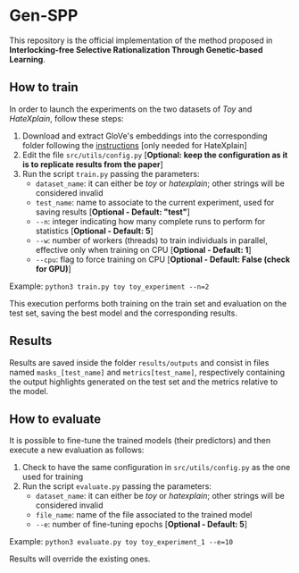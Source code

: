# Gen-SPP

This repository is the official implementation of the method proposed in **Interlocking-free Selective Rationalization Through Genetic-based Learning**.

## How to train

In order to launch the experiments on the two datasets of *Toy* and *HateXplain*, follow these steps:

1. Download and extract GloVe's embeddings into the corresponding folder following the [instructions](data/glove/README.md) [only needed for HateXplain]
2. Edit the file `src/utils/config.py` [**Optional: keep the configuration as it is to replicate results from the paper**]
3. Run the script `train.py` passing the parameters:
    - `dataset_name`: it can either be *toy* or *hatexplain*; other strings will be considered invalid
    - `test_name`: name to associate to the current experiment, used for saving results [**Optional - Default: "test"**]
    - `--n`: integer indicating how many complete runs to perform for statistics [**Optional - Default: 5**]
    - `--w`:  number of workers (threads) to train individuals in parallel, effective only when training on CPU [**Optional - Default: 1**]
    - `--cpu`: flag to force training on CPU [**Optional - Default: False (check for GPU)**]

Example:
`python3 train.py toy toy_experiment --n=2`

This execution performs both training on the train set and evaluation on the test set, saving the best model and the corresponding results.

## Results

Results are saved inside the folder `results/outputs` and consist in files named `masks_[test_name]` and `metrics[test_name]`, respectively containing the output highlights generated on the test set and the metrics relative to the model.

## How to evaluate

It is possible to fine-tune the trained models (their predictors) and then execute a new evaluation as follows:

1. Check to have the same configuration in `src/utils/config.py` as the one used for training
2. Run the script `evaluate.py` passing the parameters:
    - `dataset_name`: it can either be *toy* or *hatexplain*; other strings will be considered invalid
    - `file_name`: name of the file associated to the trained model
    - `--e`: number of fine-tuning epochs [**Optional - Default: 5**]

Example:
`python3 evaluate.py toy toy_experiment_1 --e=10`

Results will override the existing ones.